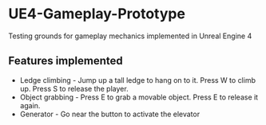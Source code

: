 # UE4-Gameplay-Prototype
Testing grounds for gameplay mechanics implemented in Unreal Engine 4

## Features implemented
* Ledge climbing - Jump up a tall ledge to hang on to it. Press W to climb up. Press S to release the player.
* Object grabbing - Press E to grab a movable object. Press E to release it again.
* Generator - Go near the button to activate the elevator
